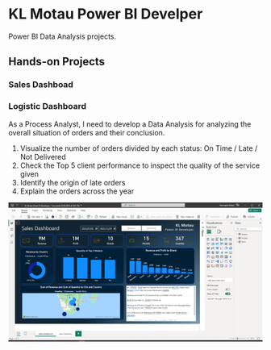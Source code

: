 # KL Motau Power BI Develper
Power BI Data Analysis projects.

## Hands-on Projects

### Sales Dashboad

### Logistic Dashboard
As a Process Analyst, I need to develop a Data Analysis for analyzing the overall situation of orders and their conclusion.

1. Visualize the number of orders divided by each status: On Time / Late / Not Delivered
2. Check the Top 5 client performance to inspect the quality of the service given
3. Identify the origin of late orders
4. Explain the orders across the year

![](https://github.com/motau-kamogelo/powerbi/blob/main/SalesDashboard/sales_dashboard.PNG)
